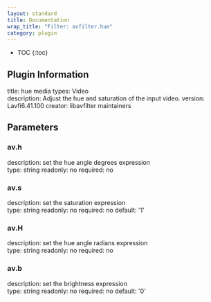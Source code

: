 ```yaml
---
layout: standard
title: Documentation
wrap_title: "Filter: avfilter.hue"
category: plugin
---
```

* TOC
{:toc}

## Plugin Information

title: hue
media types:
Video  
description: Adjust the hue and saturation of the input video.
version: Lavfi6.41.100
creator: libavfilter maintainers

## Parameters

### av.h

description:
set the hue angle degrees expression  
type: string
readonly: no
required: no

### av.s

description:
set the saturation expression  
type: string
readonly: no
required: no
default: '1'  

### av.H

description:
set the hue angle radians expression  
type: string
readonly: no
required: no

### av.b

description:
set the brightness expression  
type: string
readonly: no
required: no
default: '0'  

